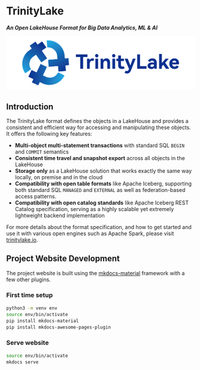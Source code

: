 # TrinityLake

***An Open LakeHouse Format for Big Data Analytics, ML & AI***

![TrinityLake Logo](https://github.com/trinitylake-io/trinitylake/blob/main/docs/logo/blue-text-horizontal.png?raw=true)

## Introduction

The TrinityLake format defines the objects in a LakeHouse and provides a consistent and efficient way for 
accessing and manipulating these objects. It offers the following key features:
- **Multi-object multi-statement transactions** with standard SQL `BEGIN` and `COMMIT` semantics
- **Consistent time travel and snapshot export** across all objects in the LakeHouse
- **Storage only** as a LakeHouse solution that works exactly the same way locally, on premise and in the cloud
- **Compatibility with open table formats** like Apache Iceberg, supporting both standard SQL `MANAGED` and `EXTERNAL` as well as federation-based access patterns.
- **Compatibility with open catalog standards** like Apache Iceberg REST Catalog specification, serving as a highly scalable yet extremely lightweight backend implementation

For more details about the format specification, and how to get started and use it with various open engines such as Apache Spark, 
please visit [trinitylake.io](https://trinitylake.io).

## Project Website Development

The project website is built using the [mkdocs-material](https://pypi.org/project/mkdocs-material/) framework with a few other plugins.

### First time setup

```bash
python3 -m venv env
source env/bin/activate
pip install mkdocs-material
pip install mkdocs-awesome-pages-plugin
```

### Serve website

```bash
source env/bin/activate
mkdocs serve
```
